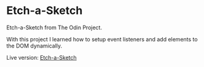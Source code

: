 # Etch-a-Sketch
 
Etch-a-Sketch from The Odin Project.

With this project I learned how to setup event listeners and add elements to the DOM dynamically.

Live version: [Etch-a-Sketch](https://oshika35.github.io/Etch-a-Sketch/)
